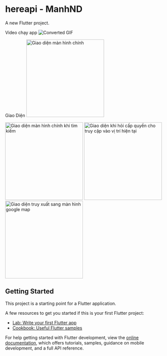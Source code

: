 # hereapi - ManhND

A new Flutter project.

Video chạy app
![Converted GIF](https://ezgif.com/video-to-gif/ezgif-3-c1a2dc17d1.gif)


Giao Diện
<img src="https://github.com/user-attachments/assets/9f3923f9-bc59-4fc2-a000-ea024bf9830a" width="250" alt="Giao diện màn hình chính" />


<img src="https://github.com/user-attachments/assets/d0720828-5553-40e3-aefd-f9483cce5711" width="250" alt="Giao diện màn hình chính khi tìm kiếm" />


<img src="https://github.com/user-attachments/assets/2cab1a1d-e55e-44ef-b8af-76216687a403" width="250" alt="Giao diện khi hỏi cấp quyền cho truy cập vào vị trí hiện tại" />


<img src="https://github.com/user-attachments/assets/b53e12cb-6d09-4195-aedf-73833e0f4dbe" width="250" alt="Giao diện truy xuất sang màn hình google map" />




## Getting Started

This project is a starting point for a Flutter application.

A few resources to get you started if this is your first Flutter project:

- [Lab: Write your first Flutter app](https://docs.flutter.dev/get-started/codelab)
- [Cookbook: Useful Flutter samples](https://docs.flutter.dev/cookbook)

For help getting started with Flutter development, view the
[online documentation](https://docs.flutter.dev/), which offers tutorials,
samples, guidance on mobile development, and a full API reference.
